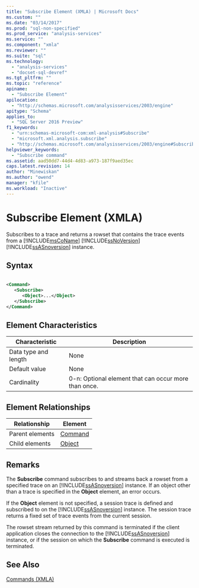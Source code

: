 ```yaml
---
title: "Subscribe Element (XMLA) | Microsoft Docs"
ms.custom: ""
ms.date: "03/14/2017"
ms.prod: "sql-non-specified"
ms.prod_service: "analysis-services"
ms.service: ""
ms.component: "xmla"
ms.reviewer: ""
ms.suite: "sql"
ms.technology: 
  - "analysis-services"
  - "docset-sql-devref"
ms.tgt_pltfrm: ""
ms.topic: "reference"
apiname: 
  - "Subscribe Element"
apilocation: 
  - "http://schemas.microsoft.com/analysisservices/2003/engine"
apitype: "Schema"
applies_to: 
  - "SQL Server 2016 Preview"
f1_keywords: 
  - "urn:schemas-microsoft-com:xml-analysis#Subscribe"
  - "microsoft.xml.analysis.subscribe"
  - "http://schemas.microsoft.com/analysisservices/2003/engine#Subscribe"
helpviewer_keywords: 
  - "Subscribe command"
ms.assetid: aad50dd7-44d4-4d83-a973-187f9aed35ec
caps.latest.revision: 14
author: "Minewiskan"
ms.author: "owend"
manager: "kfile"
ms.workload: "Inactive"
---
```

# Subscribe Element (XMLA)
  Subscribes to a trace and returns a rowset that contains the trace events from a [!INCLUDE[msCoName](../../../includes/msconame-md.md)] [!INCLUDE[ssNoVersion](../../../includes/ssnoversion-md.md)] [!INCLUDE[ssASnoversion](../../../includes/ssasnoversion-md.md)] instance.  
  
## Syntax  
  
```xml  
  
<Command>  
   <Subscribe>  
      <Object>...</Object>  
   </Subscribe>  
</Command>  
```  
  
## Element Characteristics  
  
|Characteristic|Description|  
|--------------------|-----------------|  
|Data type and length|None|  
|Default value|None|  
|Cardinality|0-n: Optional element that can occur more than once.|  
  
## Element Relationships  
  
|Relationship|Element|  
|------------------|-------------|  
|Parent elements|[Command](../../../analysis-services/xmla/xml-elements-properties/command-element-xmla.md)|  
|Child elements|[Object](../../../analysis-services/xmla/xml-elements-properties/object-element-xmla.md)|  
  
## Remarks  
 The **Subscribe** command subscribes to and streams back a rowset from a specified trace on an [!INCLUDE[ssASnoversion](../../../includes/ssasnoversion-md.md)] instance. If an object other than a trace is specified in the **Object** element, an error occurs.  
  
 If the **Object** element is not specified, a session trace is defined and subscribed to on the [!INCLUDE[ssASnoversion](../../../includes/ssasnoversion-md.md)] instance. The session trace returns a fixed set of trace events from the current session.  
  
 The rowset stream returned by this command is terminated if the client application closes the connection to the [!INCLUDE[ssASnoversion](../../../includes/ssasnoversion-md.md)] instance, or if the session on which the **Subscribe** command is executed is terminated.  
  
## See Also  
 [Commands &#40;XMLA&#41;](../../../analysis-services/xmla/xml-elements-commands/xml-elements-commands.md)  
  
  
